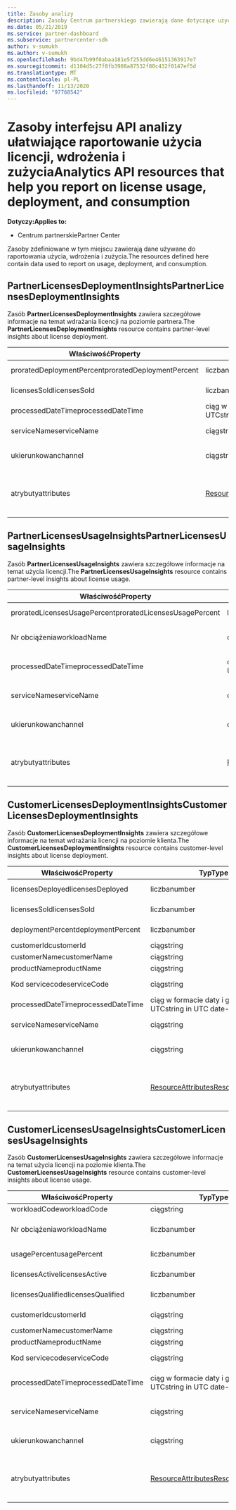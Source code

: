 ```yaml
---
title: Zasoby analizy
description: Zasoby Centrum partnerskiego zawierają dane dotyczące użycia, wdrożenia i zużycia. Zawiera szczegółowe informacje na temat wdrażania licencji i użytkowania przez partnerów i klientów.
ms.date: 05/21/2019
ms.service: partner-dashboard
ms.subservice: partnercenter-sdk
author: v-sumukh
ms.author: v-sumukh
ms.openlocfilehash: 9bd47b99f0abaa181e5f255dd6e46151363917e7
ms.sourcegitcommit: d1104d5c27f8fb3908a87532f80c432f0147ef5d
ms.translationtype: MT
ms.contentlocale: pl-PL
ms.lasthandoff: 11/13/2020
ms.locfileid: "97768542"
---
```

# <a name="analytics-api-resources-that-help-you-report-on-license-usage-deployment-and-consumption"></a><span data-ttu-id="365b9-104">Zasoby interfejsu API analizy ułatwiające raportowanie użycia licencji, wdrożenia i zużycia</span><span class="sxs-lookup"><span data-stu-id="365b9-104">Analytics API resources that help you report on license usage, deployment, and consumption</span></span>

<span data-ttu-id="365b9-105">**Dotyczy:**</span><span class="sxs-lookup"><span data-stu-id="365b9-105">**Applies to:**</span></span>

- <span data-ttu-id="365b9-106">Centrum partnerskie</span><span class="sxs-lookup"><span data-stu-id="365b9-106">Partner Center</span></span>

<span data-ttu-id="365b9-107">Zasoby zdefiniowane w tym miejscu zawierają dane używane do raportowania użycia, wdrożenia i zużycia.</span><span class="sxs-lookup"><span data-stu-id="365b9-107">The resources defined here contain data used to report on usage, deployment, and consumption.</span></span>

## <a name="partnerlicensesdeploymentinsights"></a><span data-ttu-id="365b9-108">PartnerLicensesDeploymentInsights</span><span class="sxs-lookup"><span data-stu-id="365b9-108">PartnerLicensesDeploymentInsights</span></span>

<span data-ttu-id="365b9-109">Zasób **PartnerLicensesDeploymentInsights** zawiera szczegółowe informacje na temat wdrażania licencji na poziomie partnera.</span><span class="sxs-lookup"><span data-stu-id="365b9-109">The **PartnerLicensesDeploymentInsights** resource contains partner-level insights about license deployment.</span></span>

| <span data-ttu-id="365b9-110">Właściwość</span><span class="sxs-lookup"><span data-stu-id="365b9-110">Property</span></span>                  | <span data-ttu-id="365b9-111">Typ</span><span class="sxs-lookup"><span data-stu-id="365b9-111">Type</span></span>                                                           | <span data-ttu-id="365b9-112">Opis</span><span class="sxs-lookup"><span data-stu-id="365b9-112">Description</span></span>                                                                         |
|---------------------------|----------------------------------------------------------------|-------------------------------------------------------------------------------------|
| <span data-ttu-id="365b9-113">proratedDeploymentPercent</span><span class="sxs-lookup"><span data-stu-id="365b9-113">proratedDeploymentPercent</span></span> | <span data-ttu-id="365b9-114">liczba</span><span class="sxs-lookup"><span data-stu-id="365b9-114">number</span></span>                                                         | <span data-ttu-id="365b9-115">Procent wdrożonych licencji.</span><span class="sxs-lookup"><span data-stu-id="365b9-115">The percentage of licenses deployed.</span></span>                                                |
| <span data-ttu-id="365b9-116">licensesSold</span><span class="sxs-lookup"><span data-stu-id="365b9-116">licensesSold</span></span>              | <span data-ttu-id="365b9-117">liczba</span><span class="sxs-lookup"><span data-stu-id="365b9-117">number</span></span>                                                         | <span data-ttu-id="365b9-118">Liczba sprzedanych licencji.</span><span class="sxs-lookup"><span data-stu-id="365b9-118">The number of licenses sold.</span></span>                                                        |
| <span data-ttu-id="365b9-119">processedDateTime</span><span class="sxs-lookup"><span data-stu-id="365b9-119">processedDateTime</span></span>         | <span data-ttu-id="365b9-120">ciąg w formacie daty i godziny UTC</span><span class="sxs-lookup"><span data-stu-id="365b9-120">string in UTC date-time format</span></span>                                 | <span data-ttu-id="365b9-121">Data i godzina agregowania danych.</span><span class="sxs-lookup"><span data-stu-id="365b9-121">The date and time when the data was aggregated.</span></span>                                     |
| <span data-ttu-id="365b9-122">serviceName</span><span class="sxs-lookup"><span data-stu-id="365b9-122">serviceName</span></span>               | <span data-ttu-id="365b9-123">ciąg</span><span class="sxs-lookup"><span data-stu-id="365b9-123">string</span></span>                                                         | <span data-ttu-id="365b9-124">Nazwa usługi (na przykład: O365, CRM).</span><span class="sxs-lookup"><span data-stu-id="365b9-124">The service name (for example:  o365, crm).</span></span>                                                  |
| <span data-ttu-id="365b9-125">ukierunkowan</span><span class="sxs-lookup"><span data-stu-id="365b9-125">channel</span></span>                   | <span data-ttu-id="365b9-126">ciąg</span><span class="sxs-lookup"><span data-stu-id="365b9-126">string</span></span>                                                         | <span data-ttu-id="365b9-127">Nazwa kanału usługi (na przykład: sprzedawca).</span><span class="sxs-lookup"><span data-stu-id="365b9-127">The channel name of the service (for example:  reseller).</span></span>                                    |
| <span data-ttu-id="365b9-128">atrybuty</span><span class="sxs-lookup"><span data-stu-id="365b9-128">attributes</span></span>                | [<span data-ttu-id="365b9-129">ResourceAttributes</span><span class="sxs-lookup"><span data-stu-id="365b9-129">ResourceAttributes</span></span>](utility-resources.md#resourceattributes) | <span data-ttu-id="365b9-130">Atrybuty metadanych.</span><span class="sxs-lookup"><span data-stu-id="365b9-130">The metadata attributes.</span></span> <span data-ttu-id="365b9-131">Zawiera "objectType": "PartnerLicensesDeploymentInsights"</span><span class="sxs-lookup"><span data-stu-id="365b9-131">Includes "objectType": "PartnerLicensesDeploymentInsights"</span></span> |

## <a name="partnerlicensesusageinsights"></a><span data-ttu-id="365b9-132">PartnerLicensesUsageInsights</span><span class="sxs-lookup"><span data-stu-id="365b9-132">PartnerLicensesUsageInsights</span></span>

<span data-ttu-id="365b9-133">Zasób **PartnerLicensesUsageInsights** zawiera szczegółowe informacje na temat użycia licencji.</span><span class="sxs-lookup"><span data-stu-id="365b9-133">The **PartnerLicensesUsageInsights** resource contains partner-level insights about license usage.</span></span>

| <span data-ttu-id="365b9-134">Właściwość</span><span class="sxs-lookup"><span data-stu-id="365b9-134">Property</span></span>                     | <span data-ttu-id="365b9-135">Typ</span><span class="sxs-lookup"><span data-stu-id="365b9-135">Type</span></span>                                                           | <span data-ttu-id="365b9-136">Opis</span><span class="sxs-lookup"><span data-stu-id="365b9-136">Description</span></span>                                                                    |
|------------------------------|----------------------------------------------------------------|--------------------------------------------------------------------------------|
| <span data-ttu-id="365b9-137">proratedLicensesUsagePercent</span><span class="sxs-lookup"><span data-stu-id="365b9-137">proratedLicensesUsagePercent</span></span> | <span data-ttu-id="365b9-138">liczba</span><span class="sxs-lookup"><span data-stu-id="365b9-138">number</span></span>                                                         | <span data-ttu-id="365b9-139">Procent wdrożonych licencji.</span><span class="sxs-lookup"><span data-stu-id="365b9-139">The percentage of licenses deployed.</span></span>                                           |
| <span data-ttu-id="365b9-140">Nr obciążenia</span><span class="sxs-lookup"><span data-stu-id="365b9-140">workloadName</span></span>                 | <span data-ttu-id="365b9-141">ciąg</span><span class="sxs-lookup"><span data-stu-id="365b9-141">string</span></span>                                                         | <span data-ttu-id="365b9-142">Nazwa obciążenia (na przykład: Exchange).</span><span class="sxs-lookup"><span data-stu-id="365b9-142">The workload name (for example:  exchange).</span></span>                                             |
| <span data-ttu-id="365b9-143">processedDateTime</span><span class="sxs-lookup"><span data-stu-id="365b9-143">processedDateTime</span></span>            | <span data-ttu-id="365b9-144">ciąg w formacie daty i godziny UTC</span><span class="sxs-lookup"><span data-stu-id="365b9-144">string in UTC date-time format</span></span>                                 | <span data-ttu-id="365b9-145">Data i godzina agregowania danych.</span><span class="sxs-lookup"><span data-stu-id="365b9-145">The date and time when the data was aggregated.</span></span>                                |
| <span data-ttu-id="365b9-146">serviceName</span><span class="sxs-lookup"><span data-stu-id="365b9-146">serviceName</span></span>                  | <span data-ttu-id="365b9-147">ciąg</span><span class="sxs-lookup"><span data-stu-id="365b9-147">string</span></span>                                                         | <span data-ttu-id="365b9-148">Nazwa usługi (na przykład: O365, CRM).</span><span class="sxs-lookup"><span data-stu-id="365b9-148">The service name (for example:  o365, crm).</span></span>                                             |
| <span data-ttu-id="365b9-149">ukierunkowan</span><span class="sxs-lookup"><span data-stu-id="365b9-149">channel</span></span>                      | <span data-ttu-id="365b9-150">ciąg</span><span class="sxs-lookup"><span data-stu-id="365b9-150">string</span></span>                                                         | <span data-ttu-id="365b9-151">Nazwa kanału usługi (na przykład: sprzedawca).</span><span class="sxs-lookup"><span data-stu-id="365b9-151">The channel name of the service (for example:  reseller).</span></span>                               |
| <span data-ttu-id="365b9-152">atrybuty</span><span class="sxs-lookup"><span data-stu-id="365b9-152">attributes</span></span>                   | [<span data-ttu-id="365b9-153">ResourceAttributes</span><span class="sxs-lookup"><span data-stu-id="365b9-153">ResourceAttributes</span></span>](utility-resources.md#resourceattributes) | <span data-ttu-id="365b9-154">Atrybuty metadanych.</span><span class="sxs-lookup"><span data-stu-id="365b9-154">The metadata attributes.</span></span> <span data-ttu-id="365b9-155">Zawiera "objectType": "PartnerLicensesUsageInsights"</span><span class="sxs-lookup"><span data-stu-id="365b9-155">Includes "objectType": "PartnerLicensesUsageInsights"</span></span> |

## <a name="customerlicensesdeploymentinsights"></a><span data-ttu-id="365b9-156">CustomerLicensesDeploymentInsights</span><span class="sxs-lookup"><span data-stu-id="365b9-156">CustomerLicensesDeploymentInsights</span></span>

<span data-ttu-id="365b9-157">Zasób **CustomerLicensesDeploymentInsights** zawiera szczegółowe informacje na temat wdrażania licencji na poziomie klienta.</span><span class="sxs-lookup"><span data-stu-id="365b9-157">The **CustomerLicensesDeploymentInsights** resource contains customer-level insights about license deployment.</span></span>

| <span data-ttu-id="365b9-158">Właściwość</span><span class="sxs-lookup"><span data-stu-id="365b9-158">Property</span></span>          | <span data-ttu-id="365b9-159">Typ</span><span class="sxs-lookup"><span data-stu-id="365b9-159">Type</span></span>                                                           | <span data-ttu-id="365b9-160">Opis</span><span class="sxs-lookup"><span data-stu-id="365b9-160">Description</span></span>                                                                          |
|-------------------|----------------------------------------------------------------|--------------------------------------------------------------------------------------|
| <span data-ttu-id="365b9-161">licensesDeployed</span><span class="sxs-lookup"><span data-stu-id="365b9-161">licensesDeployed</span></span>  | <span data-ttu-id="365b9-162">liczba</span><span class="sxs-lookup"><span data-stu-id="365b9-162">number</span></span>                                                         | <span data-ttu-id="365b9-163">Liczba wdrożonych licencji.</span><span class="sxs-lookup"><span data-stu-id="365b9-163">The number of licenses deployed.</span></span>                                                     |
| <span data-ttu-id="365b9-164">licensesSold</span><span class="sxs-lookup"><span data-stu-id="365b9-164">licensesSold</span></span>      | <span data-ttu-id="365b9-165">liczba</span><span class="sxs-lookup"><span data-stu-id="365b9-165">number</span></span>                                                         | <span data-ttu-id="365b9-166">Liczba sprzedanych licencji.</span><span class="sxs-lookup"><span data-stu-id="365b9-166">The number of licenses sold.</span></span>                                                         |
| <span data-ttu-id="365b9-167">deploymentPercent</span><span class="sxs-lookup"><span data-stu-id="365b9-167">deploymentPercent</span></span> | <span data-ttu-id="365b9-168">liczba</span><span class="sxs-lookup"><span data-stu-id="365b9-168">number</span></span>                                                         | <span data-ttu-id="365b9-169">Skorygowany procent wdrożonych licencji.</span><span class="sxs-lookup"><span data-stu-id="365b9-169">The adjusted percentage of licenses deployed.</span></span>                                        |
| <span data-ttu-id="365b9-170">customerId</span><span class="sxs-lookup"><span data-stu-id="365b9-170">customerId</span></span>        | <span data-ttu-id="365b9-171">ciąg</span><span class="sxs-lookup"><span data-stu-id="365b9-171">string</span></span>                                                         | <span data-ttu-id="365b9-172">Identyfikator klienta.</span><span class="sxs-lookup"><span data-stu-id="365b9-172">The customer identifier.</span></span>                                                             |
| <span data-ttu-id="365b9-173">customerName</span><span class="sxs-lookup"><span data-stu-id="365b9-173">customerName</span></span>      | <span data-ttu-id="365b9-174">ciąg</span><span class="sxs-lookup"><span data-stu-id="365b9-174">string</span></span>                                                         | <span data-ttu-id="365b9-175">Nazwa klienta.</span><span class="sxs-lookup"><span data-stu-id="365b9-175">The customer name.</span></span>                                                                   |
| <span data-ttu-id="365b9-176">productName</span><span class="sxs-lookup"><span data-stu-id="365b9-176">productName</span></span>       | <span data-ttu-id="365b9-177">ciąg</span><span class="sxs-lookup"><span data-stu-id="365b9-177">string</span></span>                                                         | <span data-ttu-id="365b9-178">Nazwa produktu.</span><span class="sxs-lookup"><span data-stu-id="365b9-178">The product name.</span></span>                                                                    |
| <span data-ttu-id="365b9-179">Kod servicecode</span><span class="sxs-lookup"><span data-stu-id="365b9-179">serviceCode</span></span>       | <span data-ttu-id="365b9-180">ciąg</span><span class="sxs-lookup"><span data-stu-id="365b9-180">string</span></span>                                                         | <span data-ttu-id="365b9-181">Kod usługi licencji.</span><span class="sxs-lookup"><span data-stu-id="365b9-181">The service code of the license.</span></span>                                                     |
| <span data-ttu-id="365b9-182">processedDateTime</span><span class="sxs-lookup"><span data-stu-id="365b9-182">processedDateTime</span></span> | <span data-ttu-id="365b9-183">ciąg w formacie daty i godziny UTC</span><span class="sxs-lookup"><span data-stu-id="365b9-183">string in UTC date-time format</span></span>                                 | <span data-ttu-id="365b9-184">Data i godzina agregowania danych.</span><span class="sxs-lookup"><span data-stu-id="365b9-184">The date and time when the data was aggregated.</span></span>                                      |
| <span data-ttu-id="365b9-185">serviceName</span><span class="sxs-lookup"><span data-stu-id="365b9-185">serviceName</span></span>       | <span data-ttu-id="365b9-186">ciąg</span><span class="sxs-lookup"><span data-stu-id="365b9-186">string</span></span>                                                         | <span data-ttu-id="365b9-187">Nazwa usługi (na przykład: O365, CRM).</span><span class="sxs-lookup"><span data-stu-id="365b9-187">The service name (for example:  o365, crm).</span></span>                                                   |
| <span data-ttu-id="365b9-188">ukierunkowan</span><span class="sxs-lookup"><span data-stu-id="365b9-188">channel</span></span>           | <span data-ttu-id="365b9-189">ciąg</span><span class="sxs-lookup"><span data-stu-id="365b9-189">string</span></span>                                                         | <span data-ttu-id="365b9-190">Nazwa kanału usługi (na przykład: sprzedawca).</span><span class="sxs-lookup"><span data-stu-id="365b9-190">The channel name of the service (for example:  reseller).</span></span>                                     |
| <span data-ttu-id="365b9-191">atrybuty</span><span class="sxs-lookup"><span data-stu-id="365b9-191">attributes</span></span>        | [<span data-ttu-id="365b9-192">ResourceAttributes</span><span class="sxs-lookup"><span data-stu-id="365b9-192">ResourceAttributes</span></span>](utility-resources.md#resourceattributes) | <span data-ttu-id="365b9-193">Atrybuty metadanych.</span><span class="sxs-lookup"><span data-stu-id="365b9-193">The metadata attributes.</span></span> <span data-ttu-id="365b9-194">Zawiera "objectType": "CustomerLicensesDeploymentInsights"</span><span class="sxs-lookup"><span data-stu-id="365b9-194">Includes "objectType": "CustomerLicensesDeploymentInsights"</span></span> |

## <a name="customerlicensesusageinsights"></a><span data-ttu-id="365b9-195">CustomerLicensesUsageInsights</span><span class="sxs-lookup"><span data-stu-id="365b9-195">CustomerLicensesUsageInsights</span></span>

<span data-ttu-id="365b9-196">Zasób **CustomerLicensesUsageInsights** zawiera szczegółowe informacje na temat użycia licencji na poziomie klienta.</span><span class="sxs-lookup"><span data-stu-id="365b9-196">The **CustomerLicensesUsageInsights** resource contains customer-level insights about license usage.</span></span>

| <span data-ttu-id="365b9-197">Właściwość</span><span class="sxs-lookup"><span data-stu-id="365b9-197">Property</span></span>          | <span data-ttu-id="365b9-198">Typ</span><span class="sxs-lookup"><span data-stu-id="365b9-198">Type</span></span>                                                           | <span data-ttu-id="365b9-199">Opis</span><span class="sxs-lookup"><span data-stu-id="365b9-199">Description</span></span>                                                                     |
|-------------------|----------------------------------------------------------------|---------------------------------------------------------------------------------|
| <span data-ttu-id="365b9-200">workloadCode</span><span class="sxs-lookup"><span data-stu-id="365b9-200">workloadCode</span></span>      | <span data-ttu-id="365b9-201">ciąg</span><span class="sxs-lookup"><span data-stu-id="365b9-201">string</span></span>                                                         | <span data-ttu-id="365b9-202">Kod obciążenia.</span><span class="sxs-lookup"><span data-stu-id="365b9-202">The workload code.</span></span>                                                              |
| <span data-ttu-id="365b9-203">Nr obciążenia</span><span class="sxs-lookup"><span data-stu-id="365b9-203">workloadName</span></span>      | <span data-ttu-id="365b9-204">liczba</span><span class="sxs-lookup"><span data-stu-id="365b9-204">number</span></span>                                                         | <span data-ttu-id="365b9-205">Nazwa obciążenia (na przykład: Exchange).</span><span class="sxs-lookup"><span data-stu-id="365b9-205">The workload name (for example:  Exchange).</span></span>                                              |
| <span data-ttu-id="365b9-206">usagePercent</span><span class="sxs-lookup"><span data-stu-id="365b9-206">usagePercent</span></span>      | <span data-ttu-id="365b9-207">liczba</span><span class="sxs-lookup"><span data-stu-id="365b9-207">number</span></span>                                                         | <span data-ttu-id="365b9-208">Dostosowany procent użytych licencji.</span><span class="sxs-lookup"><span data-stu-id="365b9-208">The adjusted percentage of licenses used.</span></span>                                       |
| <span data-ttu-id="365b9-209">licensesActive</span><span class="sxs-lookup"><span data-stu-id="365b9-209">licensesActive</span></span>    | <span data-ttu-id="365b9-210">liczba</span><span class="sxs-lookup"><span data-stu-id="365b9-210">number</span></span>                                                         | <span data-ttu-id="365b9-211">Liczba aktywnych licencji.</span><span class="sxs-lookup"><span data-stu-id="365b9-211">The number of active licenses.</span></span>                                                  |
| <span data-ttu-id="365b9-212">licensesQualified</span><span class="sxs-lookup"><span data-stu-id="365b9-212">licensesQualified</span></span> | <span data-ttu-id="365b9-213">liczba</span><span class="sxs-lookup"><span data-stu-id="365b9-213">number</span></span>                                                         | <span data-ttu-id="365b9-214">Liczba kwalifikowanych licencji.</span><span class="sxs-lookup"><span data-stu-id="365b9-214">The number of qualified licenses.</span></span>                                               |
| <span data-ttu-id="365b9-215">customerId</span><span class="sxs-lookup"><span data-stu-id="365b9-215">customerId</span></span>        | <span data-ttu-id="365b9-216">ciąg</span><span class="sxs-lookup"><span data-stu-id="365b9-216">string</span></span>                                                         | <span data-ttu-id="365b9-217">Identyfikator klienta.</span><span class="sxs-lookup"><span data-stu-id="365b9-217">The customer identifier.</span></span>                                                        |
| <span data-ttu-id="365b9-218">customerName</span><span class="sxs-lookup"><span data-stu-id="365b9-218">customerName</span></span>      | <span data-ttu-id="365b9-219">ciąg</span><span class="sxs-lookup"><span data-stu-id="365b9-219">string</span></span>                                                         | <span data-ttu-id="365b9-220">Nazwa klienta.</span><span class="sxs-lookup"><span data-stu-id="365b9-220">The customer name.</span></span>                                                              |
| <span data-ttu-id="365b9-221">productName</span><span class="sxs-lookup"><span data-stu-id="365b9-221">productName</span></span>       | <span data-ttu-id="365b9-222">ciąg</span><span class="sxs-lookup"><span data-stu-id="365b9-222">string</span></span>                                                         | <span data-ttu-id="365b9-223">Nazwa produktu.</span><span class="sxs-lookup"><span data-stu-id="365b9-223">The product name.</span></span>                                                               |
| <span data-ttu-id="365b9-224">Kod servicecode</span><span class="sxs-lookup"><span data-stu-id="365b9-224">serviceCode</span></span>       | <span data-ttu-id="365b9-225">ciąg</span><span class="sxs-lookup"><span data-stu-id="365b9-225">string</span></span>                                                         | <span data-ttu-id="365b9-226">Kod usługi licencji.</span><span class="sxs-lookup"><span data-stu-id="365b9-226">The service code of the license.</span></span>                                                |
| <span data-ttu-id="365b9-227">processedDateTime</span><span class="sxs-lookup"><span data-stu-id="365b9-227">processedDateTime</span></span> | <span data-ttu-id="365b9-228">ciąg w formacie daty i godziny UTC</span><span class="sxs-lookup"><span data-stu-id="365b9-228">string in UTC date-time format</span></span>                                 | <span data-ttu-id="365b9-229">Data i godzina agregowania danych.</span><span class="sxs-lookup"><span data-stu-id="365b9-229">The date and time when the data was aggregated.</span></span>                                 |
| <span data-ttu-id="365b9-230">serviceName</span><span class="sxs-lookup"><span data-stu-id="365b9-230">serviceName</span></span>       | <span data-ttu-id="365b9-231">ciąg</span><span class="sxs-lookup"><span data-stu-id="365b9-231">string</span></span>                                                         | <span data-ttu-id="365b9-232">Nazwa usługi (na przykład: O365, CRM).</span><span class="sxs-lookup"><span data-stu-id="365b9-232">The service name (for example:  o365, crm).</span></span>                                              |
| <span data-ttu-id="365b9-233">ukierunkowan</span><span class="sxs-lookup"><span data-stu-id="365b9-233">channel</span></span>           | <span data-ttu-id="365b9-234">ciąg</span><span class="sxs-lookup"><span data-stu-id="365b9-234">string</span></span>                                                         | <span data-ttu-id="365b9-235">Nazwa kanału usługi (na przykład: sprzedawca).</span><span class="sxs-lookup"><span data-stu-id="365b9-235">The channel name of the service (for example:  reseller).</span></span>                                |
| <span data-ttu-id="365b9-236">atrybuty</span><span class="sxs-lookup"><span data-stu-id="365b9-236">attributes</span></span>        | [<span data-ttu-id="365b9-237">ResourceAttributes</span><span class="sxs-lookup"><span data-stu-id="365b9-237">ResourceAttributes</span></span>](utility-resources.md#resourceattributes) | <span data-ttu-id="365b9-238">Atrybuty metadanych.</span><span class="sxs-lookup"><span data-stu-id="365b9-238">The metadata attributes.</span></span> <span data-ttu-id="365b9-239">Zawiera "objectType": "CustomerLicensesUsageInsights"</span><span class="sxs-lookup"><span data-stu-id="365b9-239">Includes "objectType": "CustomerLicensesUsageInsights"</span></span> |
